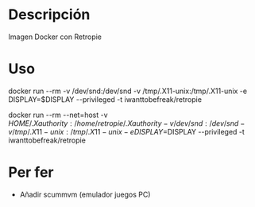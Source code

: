 # Descripción
Imagen Docker con Retropie

# Uso
docker run --rm -v /dev/snd:/dev/snd -v /tmp/.X11-unix:/tmp/.X11-unix -e DISPLAY=$DISPLAY --privileged -t iwanttobefreak/retropie

docker run --rm --net=host -v $HOME/.Xauthority:/home/retropie/.Xauthority -v /dev/snd:/dev/snd -v /tmp/.X11-unix:/tmp/.X11-unix -e DISPLAY=$DISPLAY --privileged -t iwanttobefreak/retropie  

# Per fer
- Añadir scummvm (emulador juegos PC)

